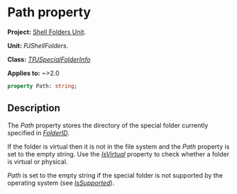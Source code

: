 # Path property

**Project:** [Shell Folders Unit](../API.md).

**Unit:** _PJShellFolders_.

**Class:** _[TPJSpecialFolderInfo](./TPJSpecialFolderInfo.md)_

**Applies to:** ~>2.0

```pascal
property Path: string;
```

## Description

The _Path_ property stores the directory of the special folder currently specified in _[FolderID](./TPJSpecialFolderInfo-FolderID.md)_.

If the folder is virtual then it is not in the file system and the _Path_ property is set to the empty string. Use the _[IsVirtual](./TPJSpecialFolderInfo-IsVirtual.md)_ property to check whether a folder is virtual or physical.

_Path_ is set to the empty string if the special folder is not supported by the operating system (see _[IsSupported](./TPJSpecialFolderInfo-IsSupported.md)_).

